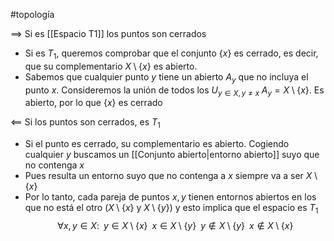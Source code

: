 #topología

$\implies$ Si es [[Espacio T1]] los puntos son cerrados
- Si es $T_1$, queremos comprobar que el conjunto {$x$} es cerrado, es decir, que su complementario $X \setminus \{ x\}$ es abierto.
- Sabemos que cualquier punto $y$ tiene un abierto $A_y$ que no incluya el punto $x$. Consideremos la unión de todos los $U_{y\in X, y \neq x} \; A_y = X \setminus \{x\}$. Es abierto, por lo que $\{x\}$ es cerrado

$\impliedby$ Si los puntos son cerrados, es $T_1$

- Si el punto es cerrado, su complementario es abierto. Cogiendo cualquier $y$ buscamos un [[Conjunto abierto|entorno abierto]] suyo que no contenga $x$
- Pues resulta un entorno suyo que no contenga a $x$ siempre va a ser $X \setminus \{x\}$
- Por lo tanto, cada pareja de puntos $x,y$ tienen entornos abiertos en los que no está el otro ($X \setminus \{x\}$ y $X\setminus\{y\}$) y esto implica que el espacio es $T_1$
$$\forall x,y \in X: \;\; y \in X \setminus \{x\} \;\;x \in X \setminus \{y\} \;\; y \notin X \setminus \{y\} \;\;x \notin X \setminus \{x\}$$